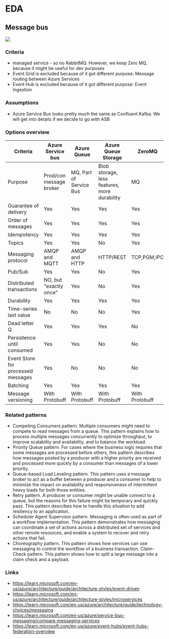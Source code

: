 # EDA

## Message bus 

![](https://imgopt.infoq.com/fit-in/3000x4000/filters:quality(85)/filters:no_upscale()/articles/event-driven-architecture-clouds/en/resources/35figure-1-1687173481115.jpg)

### Criteria
- managed service - so no RabbitMQ. However, we keep Zero MQ, because it might be useful for dev purposes
- Event Grid is excluded because of it got different purpose: Message routing between Azure Services
- Event Hub is excluded because of it got different purpose: Event Ingestion

### Assumptions
- Azure Service Bus looks pretty much the same as Confluent Kafka. We will get into details if we decide to go with ASB

### Options overview

| Criteria                           | Azure Service bus         | Azure Queue             | Azure Queue Storage                          | ZeroMQ         |
|------------------------------------|---------------------------|-------------------------|----------------------------------------------|----------------|
| Purpose                            | Prod/con message broker | MQ, Part of Service Bus | Blob storage, less features, more durability | MQ             |
| Guarantee of delivery              | Yes                       | Yes                     | Yes                                          | Yes            |
| Order of messages                  | Yes                       | Yes                     | Yes                                          | Yes            |
| Idempotency                        | Yes                       | Yes                     | Yes                                          | Yes            |
| Topics                             | Yes                       | Yes                     | No                                           | Yes            |
| Messaging protocol                 | AMQP and MQTT             | AMQP and HTTP           | HTTP/REST                                    | TCP,PGM,IPC    |
| Pub/Sub                            | Yes                       | Yes                     | No                                           | Yes            |
| Distributed transactions           | NO, but "exactly once"    | Yes                     | No                                           | Yes            |
| Durability                         | Yes                       | Yes                     | Yes                                          | Yes            |
| Time-series last value             | No                        | No                      | No                                           | Yes            |
| Dead letter Q                      | Yes                       | Yes                     | Yes                                          | No             |
| Persistence until consumed         | Yes                       | Yes                     | No                                           | No             |
| Event Store for processed messages | Yes                       | No                      | No                                           | No             |
| Batching                           | Yes                       | Yes                     | Yes                                          | Yes            |
| Message versioning                 | With Protobuff            | With Protobuff          | With Protobuff                               | With Protobuff |

### Related patterns

- Competing Consumers pattern. Multiple consumers might need to compete to read messages from a queue. This pattern explains how to process multiple messages concurrently to optimize throughput, to improve scalability and availability, and to balance the workload.
- Priority Queue pattern. For cases where the business logic requires that some messages are processed before others, this pattern describes how messages posted by a producer with a higher priority are received and processed more quickly by a consumer than messages of a lower priority.
- Queue-based Load Leveling pattern. This pattern uses a message broker to act as a buffer between a producer and a consumer to help to minimize the impact on availability and responsiveness of intermittent heavy loads for both those entities.
- Retry pattern. A producer or consumer might be unable connect to a queue, but the reasons for this failure might be temporary and quickly pass. This pattern describes how to handle this situation to add resiliency to an application.
- Scheduler Agent Supervisor pattern. Messaging is often used as part of a workflow implementation. This pattern demonstrates how messaging can coordinate a set of actions across a distributed set of services and other remote resources, and enable a system to recover and retry actions that fail.
- Choreography pattern. This pattern shows how services can use messaging to control the workflow of a business transaction.
Claim-Check pattern. This pattern shows how to split a large message into a claim check and a payload.

### Links
- https://learn.microsoft.com/en-us/azure/architecture/guide/architecture-styles/event-driven
- https://learn.microsoft.com/en-us/azure/architecture/guide/architecture-styles/microservices
- https://learn.microsoft.com/en-us/azure/architecture/guide/technology-choices/messaging 
- https://learn.microsoft.com/en-us/azure/service-bus-messaging/compare-messaging-services
- https://learn.microsoft.com/en-us/azure/event-hubs/event-hubs-federation-overview 
